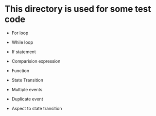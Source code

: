 # This directory is used for some test code

- For loop
- While loop
- If statement
- Comparision expression
- Function 

- State Transition
- Multiple events
- Duplicate event
- Aspect to state transition

